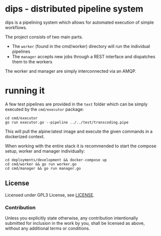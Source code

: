 # dips - distributed pipeline system

dips is a pipelining system which allows for automated execution of simple workflows.

The project consists of two main parts.
- The `worker` (found in the cmd/worker) directory will run the individual pipelines
- The `manager` accepts new jobs through a REST interface and dispatches them to the workers

The worker and manager are simply interconnected via an AMQP.

# running it

A few test pipelines are provided in the `test` folder which can be simply executed by the `cmd/executor` package:

```
cd cmd/executor
go run executor.go --pipeline ../../test/transcoding.pipe
```

This will pull the alpine:latest image and execute the given commands in a dockerized context.

When working with the entire stack it is recommended to start the compose setup, worker and manager individually:
```
cd deployments/development && docker-compose up
cd cmd/worker && go run worker.go
cd cmd/manager && go run manager.go
```

## License

Licensed under GPL3 License, see [LICENSE](LICENSE).

### Contribution

Unless you explicitly state otherwise, any contribution intentionally submitted for inclusion in the work by you, shall be licensed as above, without any additional terms or conditions.